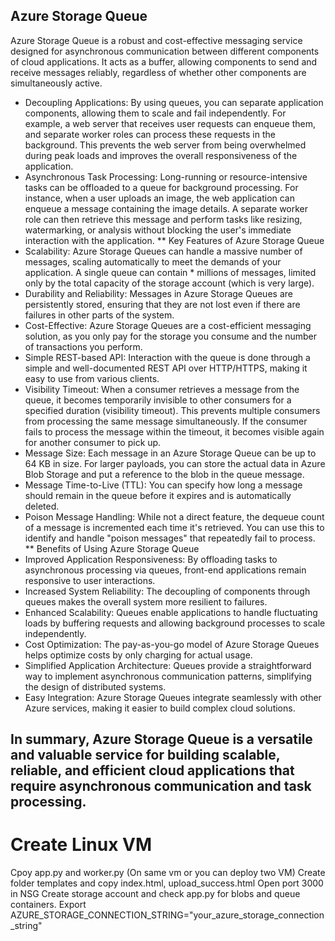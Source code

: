 ## Azure Storage Queue
   Azure Storage Queue is a robust and cost-effective messaging service designed for asynchronous communication between different components of cloud applications. It 
   acts as a buffer, allowing components to send and receive messages reliably, regardless of whether other components are simultaneously active.
*   Decoupling Applications: By using queues, you can separate application components, allowing them to scale and fail independently. For example, a web server that 
    receives user requests can enqueue them, and separate worker roles can process these requests in the background. This prevents the web server from being 
    overwhelmed during peak loads and improves the overall responsiveness of the application.  
*   Asynchronous Task Processing: Long-running or resource-intensive tasks can be offloaded to a queue for background processing. For instance, when a user uploads an 
    image, the web application can enqueue a message containing the image details. A separate worker role can then retrieve this message and perform tasks like 
    resizing, watermarking, or analysis without blocking the user's immediate interaction with the application.
** Key Features of Azure Storage Queue
* Scalability: Azure Storage Queues can handle a massive number of messages, scaling automatically to meet the demands of your application. A single queue can contain * millions of messages, limited only by the total capacity of the storage account (which is very large).
* Durability and Reliability: Messages in Azure Storage Queues are persistently stored, ensuring that they are not lost even if there are failures in other parts of 
  the system.
* Cost-Effective: Azure Storage Queues are a cost-efficient messaging solution, as you only pay for the storage you consume and the number of transactions you perform.
* Simple REST-based API: Interaction with the queue is done through a simple and well-documented REST API over HTTP/HTTPS, making it easy to use from various clients. 
* Visibility Timeout: When a consumer retrieves a message from the queue, it becomes temporarily invisible to other consumers for a specified duration (visibility 
  timeout). This prevents multiple consumers from processing the same message simultaneously. If the consumer fails to process the message within the timeout, it 
  becomes visible again for another consumer to pick up.   
* Message Size: Each message in an Azure Storage Queue can be up to 64 KB in size. For larger payloads, you can store the actual data in Azure Blob Storage and put a 
  reference to the blob in the queue message.   
* Message Time-to-Live (TTL): You can specify how long a message should remain in the queue before it expires and is automatically deleted.   
* Poison Message Handling: While not a direct feature, the dequeue count of a message is incremented each time it's retrieved. You can use this to identify and handle "poison messages" that repeatedly fail to process.   
** Benefits of Using Azure Storage Queue
* Improved Application Responsiveness: By offloading tasks to asynchronous processing via queues, front-end applications remain responsive to user interactions.   
* Increased System Reliability: The decoupling of components through queues makes the overall system more resilient to failures.   
* Enhanced Scalability: Queues enable applications to handle fluctuating loads by buffering requests and allowing background processes to scale independently.   
* Cost Optimization: The pay-as-you-go model of Azure Storage Queues helps optimize costs by only charging for actual usage.   
* Simplified Application Architecture: Queues provide a straightforward way to implement asynchronous communication patterns, simplifying the design of distributed 
  systems.   
* Easy Integration: Azure Storage Queues integrate seamlessly with other Azure services, making it easier to build complex cloud solutions.   

## In summary, Azure Storage Queue is a versatile and valuable service for building scalable, reliable, and efficient cloud applications that require asynchronous communication and task processing.


# Create Linux VM
  Cpoy app.py and worker.py (On same vm or you can deploy two VM)
  Create folder templates and copy index.html, upload_success.html
  Open port 3000 in NSG
  Create storage account and check app.py for blobs and queue containers.
  Export AZURE_STORAGE_CONNECTION_STRING="your_azure_storage_connection_string"
